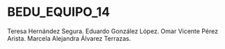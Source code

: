 # BEDU_EQUIPO_14
Teresa Hernández Segura.
Eduardo González López.
Omar Vicente Pérez Arista.
Marcela Alejandra Álvarez Terrazas.
